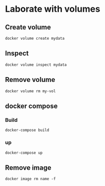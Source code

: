 # Laborate with volumes

## Create volume

`docker volume create mydata`

## Inspect

`docker volume inspect mydata`

## Remove volume

`docker volume rm my-vol`

## docker compose

### Build

`docker-compose build`

### up

`docker-compose up`

## Remove image

`docker image rm name -f`
